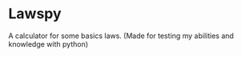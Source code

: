 # Lawspy
A calculator for some basics laws. (Made for testing my abilities and knowledge with python)
